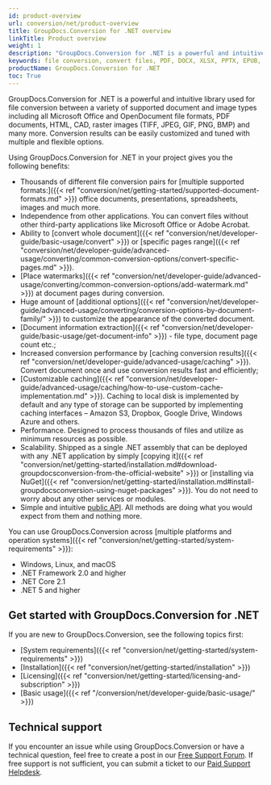 ```yaml
---
id: product-overview
url: conversion/net/product-overview
title: GroupDocs.Conversion for .NET overview
linkTitle: Product overview
weight: 1
description: "GroupDocs.Conversion for .NET is a powerful and intuitive library used for file conversion between a variety of supported document and image types without using third-party tools."
keywords: file conversion, convert files, PDF, DOCX, XLSX, PPTX, EPUB, PNG, JPEG, TIFF
productName: GroupDocs.Conversion for .NET
toc: True
---
```


<!--img src="/conversion/net/images/home.png" alt="groupdocs-conversion-net-home" align="left" style="width:110px; margin: 0 30px 30px 0"/-->

GroupDocs.Conversion for .NET is a powerful and intuitive library used for file conversion between a variety of supported document and image types including all Microsoft Office and OpenDocument file formats, PDF documents, HTML, CAD, raster images (TIFF, JPEG, GIF, PNG, BMP) and many more. Conversion results can be easily customized and tuned with multiple and flexible options.
<!--
GroupDocs.Conversion allows to convert files between plenty of  popular  formats such as PDF, DOCX, XLSX, PPTX, EPUB, PNG, JPEG, TIFF and others.

By using GroupDocs.Conversion for .NET you can convert files without other  third-party applications like Microsoft Office or Adobe Acrobat!


------

## Benefits of using GroupDocs.Conversion
-->

Using GroupDocs.Conversion for .NET in your project gives you the following benefits:
<!--
- Rich set of document conversion features;
- Platform independence;
- Independence from third-party applications;
- Performance and scalability;
- Simple public API.

### Rich set of document conversion features
-->

- Thousands of different file conversion pairs for [multiple supported formats:]({{< ref "conversion/net/getting-started/supported-document-formats.md" >}}) office documents, presentations, spreadsheets, images and much more.
- Independence from other applications. You can convert files without other third-party applications like Microsoft Office or Adobe Acrobat. 
- Ability to [convert whole document]({{< ref "conversion/net/developer-guide/basic-usage/convert" >}}) or [specific pages range]({{< ref "conversion/net/developer-guide/advanced-usage/converting/common-conversion-options/convert-specific-pages.md" >}}).
- [Place watermarks]({{< ref "conversion/net/developer-guide/advanced-usage/converting/common-conversion-options/add-watermark.md" >}}) at document pages during conversion.
- Huge amount of [additional options]({{< ref "conversion/net/developer-guide/advanced-usage/converting/conversion-options-by-document-family/" >}}) to customize the appearance of the converted document.
- [Document information extraction]({{< ref "conversion/net/developer-guide/basic-usage/get-document-info" >}}) - file type, document page count etc.;
- Increased conversion performance by [caching conversion results]({{< ref "conversion/net/developer-guide/advanced-usage/caching" >}}). Convert document once and use conversion results fast and efficiently;
- [Customizable caching]({{< ref "conversion/net/developer-guide/advanced-usage/caching/how-to-use-custom-cache-implementation.md" >}}). Caching to local disk is implemented by default and any type of storage can be supported by implementing caching interfaces – Amazon S3, Dropbox, Google Drive, Windows Azure and others.
- Performance. Designed to process thousands of files and utilize as minimum resources as possible.
- Scalability. Shipped as a single .NET assembly that can be deployed with any .NET application by simply [copying it]({{< ref "conversion/net/getting-started/installation.md#download-groupdocsconversion-from-the-official-website" >}}) or [installing via NuGet]({{< ref "conversion/net/getting-started/installation.md#install-groupdocsconversion-using-nuget-packages" >}}). You do not need to worry about any other services or modules.
- Simple and intuitive [public API](https://reference.groupdocs.com/conversion/net). All methods are doing what you would expect from them and nothing more.

<!--
### Independence from Other Applications

GroupDocs.Conversion does not require third-party applications, for example, Microsoft Office, to be installed on the machine in order to work. All GroupDocs components are completely independent. This makes GroupDocs.Conversion a great alternative to automation in terms of security, stability, scalability/speed, price and features for working with documents and related tasks.

### Performance and Scalability

We do care about performance. GroupDocs.Conversion is designed to be used to process thousands of files and utilize as minimum resources as possible. We do performance testing to make sure we do not have performance degradations from version to version.

GroupDocs.Conversion is a single .NET assembly that can be deployed with any .NET application by simply copying it or installing via NuGet. You do not need to worry about any other services or modules.

### Simple Public API

GroupDocs.Conversion for .NET public API was designed to be simple and intuitive. All methods are doing what you would expect from them and nothing more.
-->
You can use GroupDocs.Conversion across [multiple platforms and operation systems]({{< ref "conversion/net/getting-started/system-requirements" >}}):

* Windows, Linux, and macOS
* .NET Framework 2.0 and higher
* .NET Core 2.1
* .NET 5 and higher

## Get started with GroupDocs.Conversion for .NET

If you are new to GroupDocs.Conversion, see the following topics first:

* [System requirements]({{< ref "conversion/net/getting-started/system-requirements" >}})
* [Installation]({{< ref "conversion/net/getting-started/installation" >}})
* [Licensing]({{< ref "conversion/net/getting-started/licensing-and-subscription" >}})
* [Basic usage]({{< ref "/conversion/net/developer-guide/basic-usage/" >}})

## Technical support

If you encounter an issue while using GroupDocs.Conversion or have a technical question, feel free to create a post in our [Free Support Forum](https://forum.groupdocs.com/c/viewer/9). If free support is not sufficient, you can submit a ticket to our [Paid Support Helpdesk](https://helpdesk.groupdocs.com/).